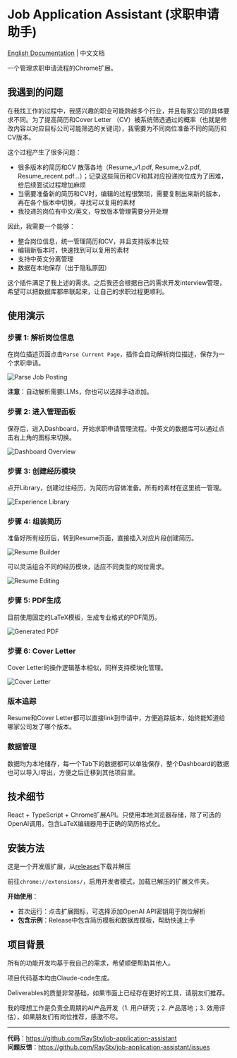 # Job Application Assistant (求职申请助手)

[English Documentation](./README.md) | 中文文档

一个管理求职申请流程的Chrome扩展。

## 我遇到的问题

在我找工作的过程中，我感兴趣的职业可能跨越多个行业，并且每家公司的具体要求不同。为了提高简历和Cover Letter （CV）被系统筛选通过的概率（也就是修改内容以对应目标公司可能筛选的关键词），我需要为不同岗位准备不同的简历和CV版本。

这个过程产生了很多问题：
- 很多版本的简历和CV 散落各地（Resume_v1.pdf, Resume_v2.pdf, Resume_recent.pdf...）；记录这些简历和CV和其对应投递岗位成为了困难，给后续面试过程增加麻烦
- 当需要准备新的简历和CV时，编辑的过程很繁琐，需要复制出来新的版本，再在各个版本中切换，寻找可以复用的素材
- 我投递的岗位有中文/英文，导致版本管理需要分开处理

因此，我需要一个能够：
- 整合岗位信息，统一管理简历和CV，并且支持版本比较
- 编辑新版本时，快速找到可以复用的素材
- 支持中英文分离管理
- 数据在本地保存（出于隐私原因）

这个插件满足了我上述的需求。之后我还会根据自己的需求开发interview管理，希望可以把数据库都串联起来，让自己的求职过程更顺利。

## 使用演示

### 步骤 1: 解析岗位信息
在岗位描述页面点击`Parse Current Page`，插件会自动解析岗位描述，保存为一个求职申请。

![Parse Job Posting](./docs/images/p1-parse-job.png)

**注意**：自动解析需要LLMs，你也可以选择手动添加。

### 步骤 2: 进入管理面板
保存后，进入Dashboard，开始求职申请管理流程。中英文的数据库可以通过点击右上角的图标来切换。

![Dashboard Overview](./docs/images/p3-dashboard.png)

### 步骤 3: 创建经历模块
点开Library，创建过往经历，为简历内容做准备。所有的素材在这里统一管理。

![Experience Library](./docs/images/p4-library.png)

### 步骤 4: 组装简历
准备好所有经历后，转到Resume页面，直接插入对应片段创建简历。

![Resume Builder](./docs/images/p5-resume-builder.png)

可以灵活组合不同的经历模块，适应不同类型的岗位需求。

![Resume Editing](./docs/images/p6-resume-edit.png)

### 步骤 5: PDF生成
目前使用固定的LaTeX模板，生成专业格式的PDF简历。

![Generated PDF](./docs/images/p7-pdf-output.png)

### 步骤 6: Cover Letter
Cover Letter的操作逻辑基本相似，同样支持模块化管理。

![Cover Letter](./docs/images/p8-cover-letter.png)

### 版本追踪
Resume和Cover Letter都可以直接link到申请中，方便追踪版本，始终能知道给哪家公司发了哪个版本。

### 数据管理
数据均为本地储存，每一个Tab下的数据都可以单独保存，整个Dashboard的数据也可以导入/导出，方便之后迁移到其他项目里。

## 技术细节

React + TypeScript + Chrome扩展API。只使用本地浏览器存储，除了可选的OpenAI调用。包含LaTeX编辑器用于正确的简历格式化。

## 安装方法

这是一个开发版扩展，从[releases](https://github.com/RayStx/job-application-assistant/releases)下载并解压

前往`chrome://extensions/`，启用开发者模式，加载已解压的扩展文件夹。

**开始使用**：

- 首次运行：点击扩展图标，可选择添加OpenAI API密钥用于岗位解析
- **包含示例**：Release中包含简历模板和数据库模板，帮助快速上手

## 项目背景

所有的功能开发均基于我自己的需求，希望顺便帮助其他人。

项目代码基本均由Claude-code生成。

Deliverables的质量非常基础，如果市面上已经存在更好的工具，请朋友们推荐。

我的理想工作是负责全周期的AI产品开发（1. 用户研究；2. 产品落地；3. 效用评估），如果朋友们有岗位推荐，感激不尽。

---

**代码**：https://github.com/RayStx/job-application-assistant  
**问题反馈**：https://github.com/RayStx/job-application-assistant/issues
